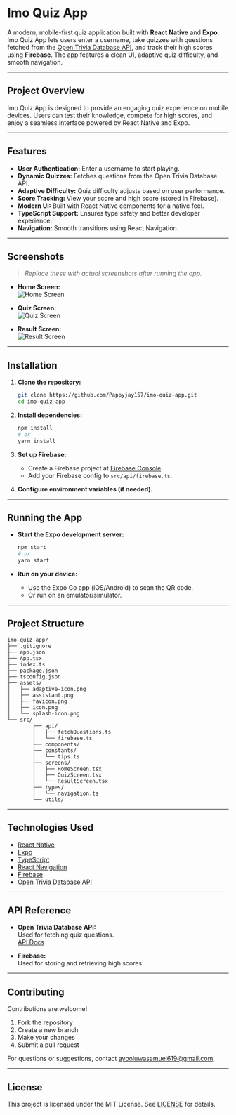 # Imo Quiz App

A modern, mobile-first quiz application built with **React Native** and **Expo**. Imo Quiz App lets users enter a username, take quizzes with questions fetched from the [Open Trivia Database API](https://opentdb.com/), and track their high scores using **Firebase**. The app features a clean UI, adaptive quiz difficulty, and smooth navigation.

---

## Project Overview

Imo Quiz App is designed to provide an engaging quiz experience on mobile devices. Users can test their knowledge, compete for high scores, and enjoy a seamless interface powered by React Native and Expo.

---

## Features

- **User Authentication:** Enter a username to start playing.
- **Dynamic Quizzes:** Fetches questions from the Open Trivia Database API.
- **Adaptive Difficulty:** Quiz difficulty adjusts based on user performance.
- **Score Tracking:** View your score and high score (stored in Firebase).
- **Modern UI:** Built with React Native components for a native feel.
- **TypeScript Support:** Ensures type safety and better developer experience.
- **Navigation:** Smooth transitions using React Navigation.

---

## Screenshots

> _Replace these with actual screenshots after running the app._

- **Home Screen:**  
    ![Home Screen](assets/placeholder-home.png)

- **Quiz Screen:**  
    ![Quiz Screen](assets/placeholder-quiz.png)

- **Result Screen:**  
    ![Result Screen](assets/placeholder-result.png)

---

## Installation

1. **Clone the repository:**
     ```bash
     git clone https://github.com/Pappyjay157/imo-quiz-app.git
     cd imo-quiz-app
     ```

2. **Install dependencies:**
     ```bash
     npm install
     # or
     yarn install
     ```

3. **Set up Firebase:**
     - Create a Firebase project at [Firebase Console](https://console.firebase.google.com/).
     - Add your Firebase config to `src/api/firebase.ts`.

4. **Configure environment variables (if needed).**

---

## Running the App

- **Start the Expo development server:**
    ```bash
    npm start
    # or
    yarn start
    ```

- **Run on your device:**
    - Use the Expo Go app (iOS/Android) to scan the QR code.
    - Or run on an emulator/simulator.

---

## Project Structure

```
imo-quiz-app/
├── .gitignore
├── app.json
├── App.tsx
├── index.ts
├── package.json
├── tsconfig.json
├── assets/
│   ├── adaptive-icon.png
│   ├── assistant.png
│   ├── favicon.png
│   ├── icon.png
│   └── splash-icon.png
└── src/
        ├── api/
        │   ├── fetchQuestions.ts
        │   └── firebase.ts
        ├── components/
        ├── constants/
        │   └── tips.ts
        ├── screens/
        │   ├── HomeScreen.tsx
        │   ├── QuizScreen.tsx
        │   └── ResultScreen.tsx
        ├── types/
        │   └── navigation.ts
        └── utils/
```

---

## Technologies Used

- [React Native](https://reactnative.dev/)
- [Expo](https://expo.dev/)
- [TypeScript](https://www.typescriptlang.org/)
- [React Navigation](https://reactnavigation.org/)
- [Firebase](https://firebase.google.com/)
- [Open Trivia Database API](https://opentdb.com/)

---

## API Reference

- **Open Trivia Database API:**  
    Used for fetching quiz questions.  
    [API Docs](https://opentdb.com/api_config.php)

- **Firebase:**  
    Used for storing and retrieving high scores.

---

## Contributing

Contributions are welcome!  
1. Fork the repository  
2. Create a new branch  
3. Make your changes  
4. Submit a pull request

For questions or suggestions, contact [ayooluwasamuel619@gmail.com](mailto:ayooluwasamuel619@gmail.com).

---

## License

This project is licensed under the MIT License. See [LICENSE](LICENSE) for details.
